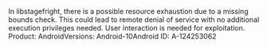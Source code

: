 In libstagefright, there is a possible resource exhaustion due to a missing bounds check. This could lead to remote denial of service with no additional execution privileges needed. User interaction is needed for exploitation. Product: AndroidVersions: Android-10Android ID: A-124253062